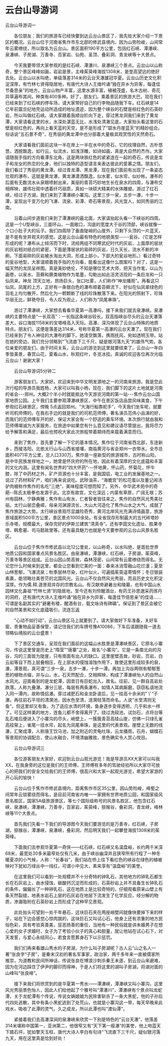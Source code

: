 # 云台山导游词  
云台山导游词一  

　　各位朋友：我们的旅游车已经快要到达云台山景区了，我先给大家介绍一下景区的概况。云台山位于河南省焦作市东北部的修武县境内，因为山势险峻，山间常年云雾缭绕，所以取名为云台山。景区面积190平方公里，包括红石峡、潭瀑峡、泉瀑峡、子房湖、万善寺、百家岩、仙苑、圣顶、叠彩洞、青龙峡等十大景点。  

　　今天我要带领大家参观的是红石峡、潭瀑川、泉瀑峡三个景点。云台山以山称奇，整个景区峰峰如画，岩岩是景，主峰茱萸峰海拔1308米，是登高望远的绝好去处。云台山以水叫绝，单级落差314米的云台天瀑雄冠华夏。云台山历史文化积淀深厚，有竹林七贤得隐居地，有唐代大诗人王维吟诵“独在异乡为异客，每逢佳节备思亲”的地方。云台山物产丰富，这里水源丰富，植被茂盛，名木古树、奇花异草遍布其间，种类有400多种。好了，朋友们。乘着景区的旅游大巴，现在我们已经来到了红石峡的停车场，请大家带好自己的行李物品随我下车。红石峡是14亿年前震旦纪地壳运动所造成的地址遗迹，因为整个峡谷的石壁是棕红色的石英砂岩，所以叫做红石峡。请大家跟着我顺台阶向下走，穿过黑龙洞我们来到了黄龙潭，大家请看这里的水，水深处湛蓝无比，水浅处清澈见底，大家抬头看这里的石壁是棕红色的，再向上看天蓝的天空，是不是形成了“碧水丹崖蓝天”的精妙组合。俗话说“五石景不奇”，在秀丽的黄龙潭中也分部着大量极具观赏性的天然奇石。  

　　大家请看我们面前这块一半在岸上一半在水中的奇石，它的纹理自然，古朴悠悠，洒脱飘逸，如行云，似流水，如浅浮雕，如诗如画，真是大自然的杰作。大家请随我手指的方向看潭东北角，这是两块铁红色的紧紧连在一起的奇石，传说是龙子和龙女的热恋的化身，他们以独特的造型语言来表达彼此的爱慕之情。朋友们，我们看过了秀丽的黄龙潭。经过青龙潭、黑龙潭，现在我们面前有出现了一条姿态壮观的瀑布，这就是黄龙瀑，黄龙瀑潇洒飘逸，似水雾，似水帘，似纱帐。瀑布的后面有无数流水从泉眼喷射出来，美丽的青苔巧妙地生长在泉水的四周，与瀑布交相辉映，雄伟壮观中透着纤巧丽质，真如一块硕大精美的水体雕塑。游过了红石峡，经过子方湖，我们来到了潭瀑峡小寨沟。这里三步一泉，五步一瀑，十步一潭，呈现出千变万化的飞瀑、流泉、彩潭、奇石等景观，风光宜人，如同秀丽的江南。  

　　沿着山间步道我们来到了潭瀑峡的最北面，大家请抬起头看一下峡谷的四周。这是一个U型峡谷，三面环山，一面敞口，沟底的宽度大于谷的顶部，峡谷就像一个口小肚子大的坛子。我们四周除了垂直陡峭的山崖外，只剩下头顶的一片蓝天，是不是有坐井观天的感觉。这是云台山最有特色的地貌类型-----瓮谷。（它是怎样形成的呢？瀑布从上倾泻而下时，流经两组不同寒武纪时代的灰岩，上面厚的层状的灰岩相对结合的紧密，下面是薄层状的易碎的灰岩，日久天长，流水不断的冲刷，下面易碎的灰岩被水淘出大洞，形成上部小，下部大的瓮谷地形。）看过奇特的瓮谷地型，大家请顺着我手指的方向看，能看出这像什么图案吗？对了，这是一幅天然的龙凤呈祥图。真是美妙绝伦，不知是哪位艺术大师，把天当作笔，以山为画卷，以泉水、苔藓和蕨类植物作为笔墨，勾勒出如此活灵活现的一条巨龙和一只仙凤来。神龙 顶天立地，昂扬巨头，张口吐雾，人们称作“神龙播雨”。再看这只仙凤，凤尾的上方，正好有一条银白色的瀑布顺着苔藓流下，好似在仙凤翠绿色的羽毛上均匀散开，然后化为一颗颗断了线的珍珠散落下来。在阳光的照射下，珍珠华丽无比，鲜艳夺目，令人叹为观止，人们称为“凤尾串珠”。  

　　游过了潭瀑峡，大家想去看看华夏第一高瀑吗，接下来我们就去泉瀑峡。泉瀑峡的主要特点是“一长双高”：一长指这条峡谷较长，双高指峡谷尽头的云台天瀑落差大，谷口海拔1158米的宝塔峰高入天际。高瀑、深沟体现了云台山特殊的地质特点。朋友们，这便是落差达314米，号称华夏第一高瀑的云台天瀑了。现在我们已经来到了令人神往的大瀑布的脚下。她凌空飘落，携雨抚风，宛如透明玉带。站在她的旁边，我们充分领略到“飞流直下三千尺，疑是银河落九天”的雄伟气势。各位亲爱的朋友们，由于时间关系，云台山的游览到这里就要结束了。云台山一年四季皆美景，春赏山花，夏看山水，秋观红叶，冬览冰挂。真诚的欢迎各位再次光临云台山！谢谢大家！  

　　云台山导游词5分钟二  

　　游客朋友们，大家好。欢迎来到中华文明发源地之一的河南来旅游。我是您此次行程的导游员我姓杨，大家可以叫我小杨，现在，我们脚下的这片土地就是河南的省会---郑州。大概2个半小时就能抵达今天游览河南的第一站---焦作云台山国家地质公园。上午我们主要参观潭瀑峡景区，中午在景区饭店品尝风味美食，下午参观红石峡景区，傍晚 5点返回郑州。“大海行船靠舵手”，今天我们坐车呢，就要听司机师傅的。在我右手边的就是我们的司机范师傅，著名演员范伟小品演的好，而我们的范师傅车开的好，保证大家会有一个舒适的乘车环境。本次旅行就由我和范师傅竭诚为大家服务，在旅途中如果您有什么意见和建议请尽管提出，我将尽力给予解答和满足，最后也预祝大家此次旅程带着期待而来载着满意而归。  

　　来到了焦作，首先要了解一下它的基本情况。焦作位于河南省西北部，东连新乡，西接洛阳，北依太行山与山西省接壤，南临黄河与省会郑州一衣带水。全市总面积4071平方公里，总人口330万。焦作是一座新型的旅游城市，古时称山阳，是中华民族发祥地之一，她曾是怀庆府的所在地，因此有着深厚的文化底蕴和丰富的文化内涵。这里有闻名世界的“四大怀药”---怀地黄，怀山药，怀菊花，怀牛膝，除了中药材之外，矿产资源也十分丰富，是我国铝，电工业的发展基地之一。说过了药材和矿产，咱们再来说说吃。武陟油茶，“海蟾宫”的松花蛋以及董记闹汤驴肉被称作焦作的名吃“三绝”，美味程度可想而知了。另外，中华武术苑中的奇葩--陈氏太极拳也发源于此。北京有故宫，文化深远；内蒙有草原，广阔无垠；苏州有园林，宁静典雅；焦作有山有水，仁者智者皆往来之。焦作的自然风光秀美壮丽。太行山层峦叠嶂，母亲河渊源流长，大山大河造化了焦作山水之大气，成就了焦作旅游之大势。太行峡谷景观尽显雄险奇秀，黄河北岸风光充满诗情画意，旅游景域面积500平方公里，景区景点1000余处。有全省现存形制最大的五代砖塔妙乐寺塔，规模最大，保存完好的伊斯兰建筑“清真寺”。还有李固文化遗址、胜果寺塔、韩愈墓、司马懿故里等。还有最具魅力也就是今天要参观的云台山风景名胜区。  

　　云台山位于焦作市修武县以北12公里处，以山称奇，以水叫绝，是首批世界地质公园和国家重点风景名胜区。由泉瀑峡，潭瀑峡，红石峡，子房湖，茱萸峰，万善寺等景区组成。云台山因山势高耸，森林茂密，山间常有云雾缭绕而得名。无论您什么时候来到这里，都会让您看到它美的一面：春来冰消雪融山花烂漫；夏至山林葱郁，飞瀑流泉；秋季层林尽染，红叶似火，可遍插茱萸遥寄情怀；冬日银装素裹，能领略壮美苍茫的北国风光。云台山不仅自然风光秀丽，而且历史文化积淀深厚。作为儒.释.道景观并存的宗教名山。有汉献帝避暑台和陵墓，也有中国山水园林文化鼻祖“竹林七贤”的隐居地，至今还有刘伶醒酒台，有药王孙思邈采药炼丹的洞府，还有唐代大诗人王维吟诵“独在异乡为异客，每逢佳节倍思亲”的佳话…… 可谓是名副其实的“避暑有楼，醒酒有台，载文咏诗有碑碣”。保证到了景区会被它的自然美景和文化底蕴吸引，流连忘返  

　　“心动不如行动”，云台山景区马上就要到了。请大家做好下车准备，关好车窗，贵重物品妥善保管，请记住我们的车牌号豫A10086，下车后请跟随我一道去领略仙境般的云台盛景！  

　　下了景区交通车，呈现在我们面前的这幅山水胜景是潭瀑峡景区，它原名小寨沟，传说这里曾是历史上“隋营”“唐寨”之处，故名“小寨沟”。它是一条南北向的沟谷，沟的三面皆为陡崖，只有南面有出入的缺口。这里崖壁高耸，砂岩，页岩，白云岩等自下而上层叠相压，在上部水的侵蚀溶蚀作用下，致使这里形成较多的泉，瀑，潭景观，真可谓“三步一泉，五步一瀑，十步一潭。再加上沟谷两侧有郁郁葱葱的植物点缀，并与山，水，石天然配合，交相辉映，构成了潭瀑峡怡人的自然山水风光。迎面看到的是龙蛇潭，因昔日有巨蛇出入，故名。往前，见一群自高岩处跌落，人称九叠瀑。瀑分三层，每层有两条瀑布，如情人耳病厮磨，窃窃私语地流入同一潭内，故称情侣瀑。穿过减肥石和金龙卧波后，见一挂高十余米的”丫“子瀑。再往前石平坦的清漪池，因水色至清，涟漪轻荡而命名。人说”水至清则无鱼“，但这里却又有鱼，为了适应水清的环境，鱼身逐步变得透明，几乎和水一样了。可见这样美的地方，连鱼儿都不舍得离开了。绕过洗砚池，试剑石，点将台等乱石堆后便进入了小寨沟的尽头，峭壁上，一簇簇青苔高挂山崖，仿佛一只绿孔雀高挂架上，雀尾一挂水帘，起名为凤尾串珠，是这里的代表景观。崖壁上无数的线瀑，汇聚成潭，人称唐王饮马池，加之附近的灵龟吐珠，云龙播雨，石舟，蝴蝶石等景观的协调配合，使山水融合，环境清幽雅致，景色确实令人赏心悦目。  

　　云台山导游词三  

　　各位游客朋友大家好，欢迎到云台山观光游览！我是导游员XX大家可以叫我XX，在我身旁的这位是我们的王师傅，王师傅有多年的驾驶经验所以大家尽可放心的把我们的安全交给我们的王师傅，很高兴和大家一起观光游览，希望大家游的开心玩的愉快！  

　　云台山位于焦作市修武县境内，距离焦作市区35公里，因山势险峻，峰壑之间常年云锁雾绕而得名，是目前河南省内唯一一家拥有世界地质公园，和国家级风景名胜区，国家5A级旅游景区，等七个国际级称号的风景名胜区，他包含红石峡，泉瀑峡，潭瀑峡，万善寺，百家岩，茱萸峰，猕猴谷，叠彩洞，青龙峡，峰林峡等11个大景点。  

　　首先我们先看一下我们的导游图今天我们要游览的是万善寺，红石峡，子房湖，猕猴谷，潭瀑峡，泉瀑峡，叠彩洞，然后明天我们一起攀登海拔1308米的茱萸峰。  

　　下面我们去参观华夏第一奇侠——红石峡，红石峡又名温盘峪，长约两千米深68米，最宽处30多米最窄处仅有几米，由于峡谷幽深并且狭窄所有行程了一种冬暖夏凉的小气候，人称：“长春谷”，我们站在桥上往下看红色的峡谷在绿色的植被映衬下犹如万绿丛中一线红，可谓小中见大，素来享有“温盘峪”的美誉。  

　　在这里我们可以看到一处规模并不十分奇特的钟乳石，其他地方的钟乳石都生长在石灰岩上，由水侵蚀，碳酸钙沉淀而形成的，石英砂岩上并不具备生长钟乳石的条件，偏偏长了一种钟乳石，这在地质上是比较奇特的，仔细观看原来山壁上有条天然裂缝，地表水岩石上层的石灰岩在地层下流发生了化学反应，经分解的物质，渗漏吸附在石英砂岩上而形成了这种罕见景观。  

　　此处抬头可望到一处千年悬石，这块巨石夹在两座峭壁间就像快要掉下来的样子，站在下边会感觉心惊肉跳的，这块巨石又叫试心石，他身上还有浓重的地方民俗色彩，具有考验真善美，惩恶扬善的重任，当地有一种民俗就是讲未婚男子在想心爱的女子求婚时，女子为了考验小伙子的真心和胆量，就让他站在试心石下，对天发誓，与爱心永结同心，若食言愿葬身石下以示惩罚。  

　　我们们再来看雄山秀水的子房湖，为什么叫子房湖呢？古人云“山之名人一著”张良字“子房”，是秦末汉初的著名军事家，政治家，两千多年来一直被儒家所推崇，为道教和民间所神话，传说张良在博浪沙刺杀秦王未遂，到云台山来避难，因为在河边踩住了伊尹的脚印而得神，于是人们将这里的湖叫子房湖，将湖对面的山峰叫“张良峰”。  

　　接下来我们将欣赏到的是华夏第一秀水——潭瀑峡，潭瀑峡又叫小寨沟，这里风光秀丽景色怡人，因此人们给他起了个雅号叫“潭瀑川”，潭瀑峡有个景点叫龙蛇潭，关于龙蛇潭有个传说，传说女娲娘娘为民除害斩杀了一条大黑蛇，他的子孙后代四处逃散，其中有条小黑蛇逃到了处荒山，也就是小寨沟这一带，每天早晚来此戏水，吸收了此潭的灵气，久之成龙，所以此潭也叫“渡仙潭”。  

　　紧接着我们去高瀑深涧的泉瀑峡来欣赏一下别是特色的“云台天瀑”，他落差314米堪称中国第一，亚洲第二，他很窄又有“天下第一瘦瀑”的美誉，他上吻蓝天下踏石坪，犹如擎天玉柱，唐代大诗人李白有句诗“飞流直下三千尺，疑似银河落九天，用在这里真是恰到好处！  